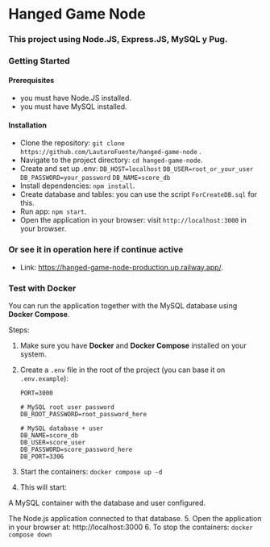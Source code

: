 # Hanged Game Node

### This project using Node.JS, Express.JS, MySQL y Pug.

### Getting Started

#### Prerequisites

- you must have Node.JS installed.
- you must have MySQL installed.

#### Installation

- Clone the repository: `git clone https://github.com/LautaroFuente/hanged-game-node` .
- Navigate to the project directory: `cd hanged-game-node`.
- Create and set up .env:
  `DB_HOST=localhost`
  `DB_USER=root_or_your_user`
  `DB_PASSWORD=your_password`
  `DB_NAME=score_db`
- Install dependencies: `npm install`.
- Create database and tables: you can use the script `ForCreateDB.sql` for this.
- Run app: `npm start`.
- Open the application in your browser: visit `http://localhost:3000` in your browser.

### Or see it in operation here if continue active

- Link: https://hanged-game-node-production.up.railway.app/.

### Test with Docker

You can run the application together with the MySQL database using **Docker Compose**.

Steps:

1. Make sure you have **Docker** and **Docker Compose** installed on your system.
2. Create a `.env` file in the root of the project (you can base it on `.env.example`):

   ```env
   PORT=3000

   # MySQL root user password
   DB_ROOT_PASSWORD=root_password_here

   # MySQL database + user
   DB_NAME=score_db
   DB_USER=score_user
   DB_PASSWORD=score_password_here
   DB_PORT=3306
   ```

3. Start the containers: `docker compose up -d`
4. This will start:

A MySQL container with the database and user configured.

The Node.js application connected to that database. 5. Open the application in your browser at:
http://localhost:3000 6. To stop the containers: `docker compose down`
